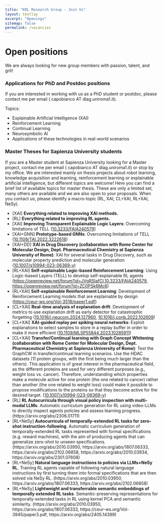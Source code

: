 ```yaml
---
title: "KRL Research Group - Join Us"
layout: textlay
excerpt: "Openings"
sitemap: false
permalink: /vacancies
---
```


<h1 class="sapienza-text"> Open positions</h1>

We are always looking for new group members with passion, talent, and grit!


<!-- <h3 class="sapienza-text">  Current open positions</h3>
<b>Sapienza University of Rome - PhD in Engineering in Computer Science.</b><br>
Public Call 2024: <a href="https://www.uniroma1.it/en/pagina/admissions-2024-2025-phd-programmes">https://www.uniroma1.it/en/pagina/admissions-2024-2025-phd-programmes</a><br>
PhD Website 2024: <a href="https://www.uniroma1.it/en/pagina/admissions-2024-2025-phd-programmes">https://www.uniroma1.it/en/pagina/admissions-2024-2025-phd-programmes</a><br><br>

<b>Sapienza University of Rome - National PhD in Artificial Intelligence.</b><br>
Public Call 2024: Upcoming...<br>
PhD Website 2024: Upcoming...<br>-->


<h3 class="sapienza-text">Applications for PhD and Postdoc positions</h3>
If you are interested in working with us as a PhD student or postdoc, please contact me per email ( capobianco AT diag.uniroma1.it).

Topics:
<ul>
  <li>Explainable Artificial Intelligence (XAI)</li> 
<li>Reinforcement Learning</li> 
<li>Continual Learning</li> 
<li>Neurosymbolic AI</li> 
<li>Applications of these technologies in real-world scenarios</li> 
</ul>

<h3 class="sapienza-text"> Master Theses for Sapienza University students</h3>
If you are a Master student at Sapienza University looking for a Master project, contact me per email ( capobianco AT diag.uniroma1.it) or stop by my office. We are interested mainly on thesis projects about robot learning, knowledge acquisition and learning, reinforcement learning or explainable artificial intelligence, but different topics are welcome!
Here you can find a brief list of available topics for master thesis. These are only a limited set, many others are available and we are also open to your proposals. When you contact us, please identify a macro-topic (RL, XAI, CL+XAI, RL+XAI, NeSy). 
<ul>
<li>[XAI] <strong>Everything related to improving XAI methods.</strong></li> 
<li>[RL] <strong>Everything related to improving RL agents.</strong></li> 
<li>[XAI] <strong>Improving Transparent Explainable Logic Layers</strong>: Overcoming limitations of TELL (<a href="https://doi.org/10.3233/FAIA240579">10.3233/FAIA240579</a>)</li> 
<li>[XAI+GNN] <strong>Prototype-based GNNs</strong>: Overcoming limitations of TELL (<a href="https://doi.org/10.1109/TAI.2022.3222618">10.1109/TAI.2022.3222618</a>)</li> 
<li>[XAI+DD] <strong>XAI in Drug Discovery  (collaboration with Rome Center for Molecular Design, Dept. Pharmaceutical Chemistry at Sapienza University of Rome)</strong>: XAI for several tasks in Drug Discovery, such as molecular property prediction and molecular generation (<a href="https://doi.org/10.1007/s10994-023-06369-y">10.1007/s10994-023-06369-y</a>)</li> 
<li>[RL+XAI] <strong>Self-explainable Logic-based Reinforcement Learning</strong>: Using Logic-based Layers (TELL) to develop self-explainable RL agents (<a href="https://openreview.net/forum?id=JVgRSIafCI">https://openreview.net/forum?id=JVgRSIafCI</a>,<a href="https://doi.org/10.3233/FAIA240579">10.3233/FAIA240579</a>, <a href="https://openreview.net/forum?id=ZC0PSk6Mc6">https://openreview.net/forum?id=ZC0PSk6Mc6</a>)</li> 
<li>[RL+XAI] <strong>Self-explainable Reinforcement Learning</strong>: Development of Reinforcement Learning models that are explainable by design (<a href="https://ceur-ws.org/Vol-3518/paper1.pdf">https://ceur-ws.org/Vol-3518/paper1.pdf</a>)</li> 
<li>[CL+XAI] <strong>Real-time analysis of explanation drift</strong>: Development of metrics to use explanation drift as early detector for catastrophic forgetting (<a href="https://doi.org/10.1016/j.neucom.2024.127960">10.1016/j.neucom.2024.127960</a>, <a href="https://doi.org/10.1016/j.conb.2022.102609">10.1016/j.conb.2022.102609</a>)</li> 
<li>[CL+XAI] <strong>XAI-guided replay per spiking neural networks</strong>: Exploit explanations to select samples to store in a replay buffer in order to make it more efficient (<a href="https://doi.org/10.1109/MLSP55844.2023.10285911">10.1109/MLSP55844.2023.10285911</a>)</li> 
<li>[CL+XAI] <strong>Transfer/Continual learning with Graph Concept Whitening (collaboration with Rome Center for Molecular Design, Dept. Pharmaceutical Chemistry at Sapienza University of Rome)</strong>: Test the GraphCW in transfer/continual learning scenarios.
Use the HDAC datasets (11 protein groups, with the first being much larger than the others). This application is of great interest in the pharmaceutical field, as the different proteins are used for very different purposes (e.g., weight loss vs. cancer). Therefore, understanding which properties make a molecule active for one protein (the one related to cancer) rather than another (the one related to weight loss) could make it possible to propose modifications to the proteins so that they become active for the desired target. (<a href="https://doi.org/10.1007/s10994-023-06369-y">10.1007/s10994-023-06369-y</a>)</li> 
<li>[RL] <strong>RL Autocurricula through visual policy inspection with multi-modal LLMs</strong>. Automatic curriculum generation for RL using video-LLMs to directly inspect agents policies and assess learning progress. (https://arxiv.org/abs/2306.01711)</li>
<li>[RL+NeSy] <strong>Autocurricula of temporally-extended RL tasks for zero-shot instruction-following</strong>. Automatic curriculum generation of temporally-extended RL tasks represented with formal specifications (e.g. reward machines), with the aim of producing agents that can generalize zero-shot to unseen specifications. (https://arxiv.org/abs/2010.03950, https://arxiv.org/abs/1807.06333, https://arxiv.org/abs/2102.06858, https://arxiv.org/abs/2010.03934, https://arxiv.org/abs/2301.07608)</li>
<li>[RL+NeSy] <strong>Natural language instructions to policies via LLMs+NeSy RL</strong>. Training RL agents capable of following natural language instructions by first turning them into formal specifications that are then solved via NeSy RL. (https://arxiv.org/abs/2010.03950, https://arxiv.org/abs/1807.06333, https://arxiv.org/abs/2102.06858)</li>
<li>[RL+NeSy] <strong>Lightweight and transferrable semantic embeddings of temporally extended RL tasks</strong>. Semantic-preserving representations for temporally-extended tasks in RL using kernel PCA and semantic similarity. (https://arxiv.org/abs/2010.03950, https://arxiv.org/abs/1807.06333, https://ceur-ws.org/Vol-3945/paper3.pdf, https://arxiv.org/abs/2405.14389)</li>
</ul>


